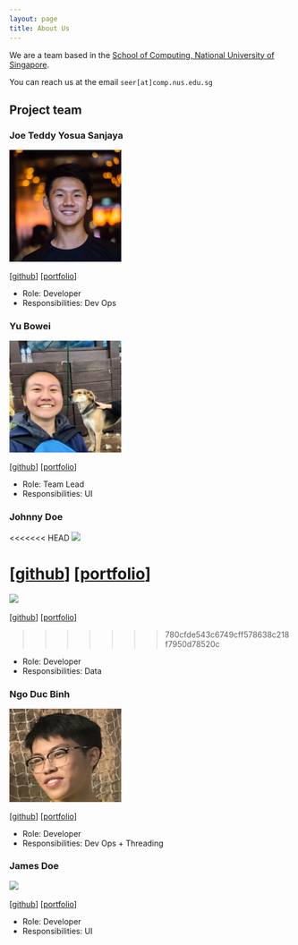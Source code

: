 ```yaml
---
layout: page
title: About Us
---
```


We are a team based in the [School of Computing, National University of Singapore](http://www.comp.nus.edu.sg).

You can reach us at the email `seer[at]comp.nus.edu.sg`

## Project team

### Joe Teddy Yosua Sanjaya

<img src="images/joeteddy.png" width="200px">

[[github](https://github.com/cupofjoee)]
[[portfolio](team/joeteddy.md)]

* Role: Developer
* Responsibilities: Dev Ops

### Yu Bowei

<img src="images/yubowei.png" width="200px">

[[github](http://github.com/bowei-yu)]
[[portfolio](team/yubowei.md)]

* Role: Team Lead
* Responsibilities: UI

### Johnny Doe

<<<<<<< HEAD
<img src="images/eddy.png" width="200px">

[[github](http://github.com/chuyiting)] [[portfolio](team/eddychu.md)]
=======
<img src="images/johnydoe.png" width="200px">

[[github](http://github.com/ducbinh2611)] [[portfolio]()]
>>>>>>> 780cfde543c6749cff578638c218f7950d78520c

* Role: Developer
* Responsibilities: Data

### Ngo Duc Binh

<img src="images/ducbinh.jpg" width="200px">

[[github](http://github.com/ducbinh2611)]
[[portfolio](team/ducbinh.md)]

* Role: Developer
* Responsibilities: Dev Ops + Threading

### James Doe

<img src="images/johndoe.png" width="200px">

[[github](http://github.com/johndoe)]
[[portfolio](team/johndoe.md)]

* Role: Developer
* Responsibilities: UI
